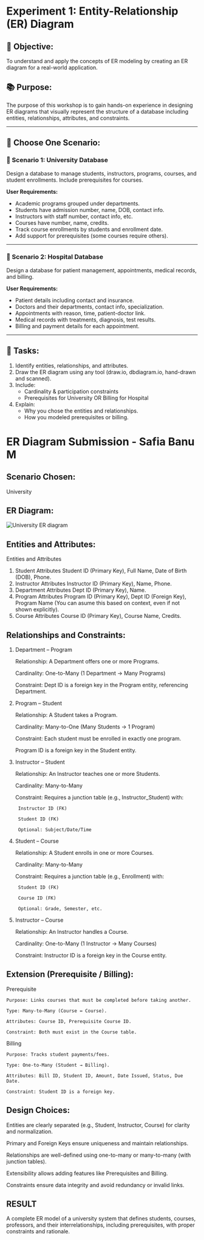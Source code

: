 # Experiment 1: Entity-Relationship (ER) Diagram

## 🎯 Objective:
To understand and apply the concepts of ER modeling by creating an ER diagram for a real-world application.

## 📚 Purpose:
The purpose of this workshop is to gain hands-on experience in designing ER diagrams that visually represent the structure of a database including entities, relationships, attributes, and constraints.

---

## 🧪 Choose One Scenario:

### 🔹 Scenario 1: University Database
Design a database to manage students, instructors, programs, courses, and student enrollments. Include prerequisites for courses.

**User Requirements:**
- Academic programs grouped under departments.
- Students have admission number, name, DOB, contact info.
- Instructors with staff number, contact info, etc.
- Courses have number, name, credits.
- Track course enrollments by students and enrollment date.
- Add support for prerequisites (some courses require others).

---

### 🔹 Scenario 2: Hospital Database
Design a database for patient management, appointments, medical records, and billing.

**User Requirements:**
- Patient details including contact and insurance.
- Doctors and their departments, contact info, specialization.
- Appointments with reason, time, patient-doctor link.
- Medical records with treatments, diagnosis, test results.
- Billing and payment details for each appointment.

---

## 📝 Tasks:
1. Identify entities, relationships, and attributes.
2. Draw the ER diagram using any tool (draw.io, dbdiagram.io, hand-drawn and scanned).
3. Include:
   - Cardinality & participation constraints
   - Prerequisites for University OR Billing for Hospital
4. Explain:
   - Why you chose the entities and relationships.
   - How you modeled prerequisites or billing.

# ER Diagram Submission - Safia Banu M

## Scenario Chosen:
University

## ER Diagram:
![University ER diagram](https://github.com/user-attachments/assets/ad762c59-55cc-4276-90ac-fb4e66010135)

## Entities and Attributes:
 Entities and Attributes 
1. Student Attributes
    Student ID (Primary Key),
    Full Name,
    Date of Birth (DOB),
    Phone.
2. Instructor Attributes
    Instructor ID (Primary Key),
    Name,
    Phone.
3. Department Attributes
    Dept ID (Primary Key),
    Name.
4. Program Attributes
    Program ID (Primary Key),
    Dept ID (Foreign Key),
    Program Name (You can asume this based on context, even if not shown explicitly).
5. Course Attributes
    Course ID (Primary Key),
    Course Name,
    Credits.

## Relationships and Constraints:
1. Department – Program

    Relationship: A Department offers one or more Programs.

    Cardinality: One-to-Many (1 Department → Many Programs)

    Constraint: Dept ID is a foreign key in the Program entity, referencing Department.

2. Program – Student

    Relationship: A Student takes a Program.

    Cardinality: Many-to-One (Many Students → 1 Program)

    Constraint: Each student must be enrolled in exactly one program.

    Program ID is a foreign key in the Student entity.

3. Instructor – Student

    Relationship: An Instructor teaches one or more Students.

    Cardinality: Many-to-Many

    Constraint: Requires a junction table (e.g., Instructor_Student) with:

        Instructor ID (FK)

        Student ID (FK)

        Optional: Subject/Date/Time

4. Student – Course

    Relationship: A Student enrolls in one or more Courses.

    Cardinality: Many-to-Many

    Constraint: Requires a junction table (e.g., Enrollment) with:

        Student ID (FK)

        Course ID (FK)

        Optional: Grade, Semester, etc.

5. Instructor – Course

    Relationship: An Instructor handles a Course.

    Cardinality: One-to-Many (1 Instructor → Many Courses)

    Constraint: Instructor ID is a foreign key in the Course entity.

## Extension (Prerequisite / Billing):
Prerequisite

    Purpose: Links courses that must be completed before taking another.

    Type: Many-to-Many (Course ↔ Course).

    Attributes: Course ID, Prerequisite Course ID.

    Constraint: Both must exist in the Course table.

Billing

    Purpose: Tracks student payments/fees.

    Type: One-to-Many (Student → Billing).

    Attributes: Bill ID, Student ID, Amount, Date Issued, Status, Due Date.

    Constraint: Student ID is a foreign key.
## Design Choices:
Entities are clearly separated (e.g., Student, Instructor, Course) for clarity and normalization.

Primary and Foreign Keys ensure uniqueness and maintain relationships.

Relationships are well-defined using one-to-many or many-to-many (with junction tables).

Extensibility allows adding features like Prerequisites and Billing.

Constraints ensure data integrity and avoid redundancy or invalid links.








## RESULT
A complete ER model of a university system that defines students, courses, professors, and their interrelationships, including prerequisites, with proper constraints and rationale.
